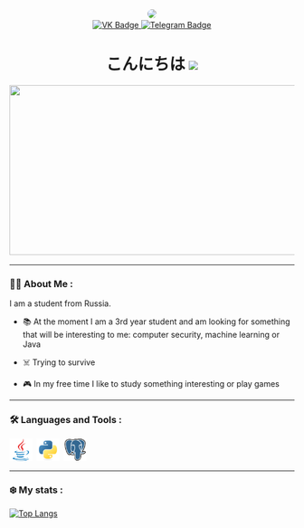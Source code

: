 <div id="header" align="center">
  <img src="https://file.io/1FThZV2Mjj4N" width="150" style="border-radius: 20px;"/>
  <div id="badges">
    <a href="your-vk-URL">
      <img src="https://img.shields.io/badge/VKontakte-gray?logo=vk&logoColor=white&style=for-the-badge" alt="VK Badge"/>
    </a>
    <a href="your-telegram-URL">
      <img src="https://img.shields.io/badge/Telegram-grey?logo=telegram&logoColor=white&style=for-the-badge" alt="Telegram Badge"/>
    </a>
    <h1>
      こんにちは
      <img src="https://media.giphy.com/media/hvRJCLFzcasrR4ia7z/giphy.gif" width="30px"/>
    </h1>
</div>
<div align="center">
  <img src="https://i.pinimg.com/originals/e2/76/c3/e276c3e600c1f4ac9da417d7a2beaf65.gif" width="600" height="300"/>
</div>
</div>

---
  
### :man_technologist: About Me :
I am a student from Russia.

- :books: At the moment I am a 3rd year student and am looking for something that will be interesting to me: computer security, machine learning or Java

- :skull_and_crossbones: Trying to survive

- :video_game: In my free time I like to study something interesting or play games

---

### :hammer_and_wrench: Languages and Tools :
<div>
  <img src = "https://github.com/devicons/devicon/blob/master/icons/java/java-original.svg" title="Java" alt="Java" width="40" height="40"/>&nbsp;
  <img src = "https://github.com/devicons/devicon/blob/master/icons/python/python-original.svg" title="Python" alt="Python" width="40" height="40"/>&nbsp;
  <img src = "https://github.com/devicons/devicon/blob/master/icons/postgresql/postgresql-original.svg" title="PostgreSQL" alt="PostgreSQL" width="40" height="40"/>&nbsp;
</div>

---

### :snowflake: My stats :
[![Top Langs](https://github-readme-stats.vercel.app/api/top-langs/?username=FelixWinchester&layout=compact&theme=vision-friendly-dark)](https://github.com/anuraghazra/github-readme-stats)


